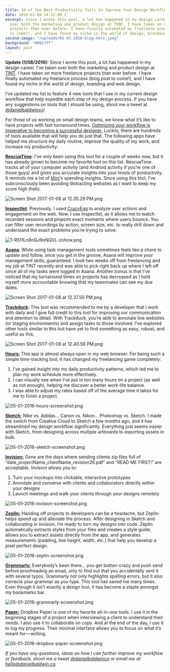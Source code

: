 ```yaml
---
title: 10 of the Best Productivity Tools to Improve Your Design Workflow
date: 2016-01-08 14:12:00 Z
excerpt: Since I wrote this post, a lot has happened in my design career. I’ve taken
  over both the marketing and product design at TINT. I have taken on more freelance
  projects than ever before. I have finally automated my freelance process (blog post
  to come!), and I have found my niche in the world of design, branding and web design.
second-image: "/uploads/05-01-2016-blog-hero.jpeg"
background: "#001fff"
layout: post
---
```


**Update (1/08/2016):**
Since I wrote this post, a lot has happened in my design career. I’ve taken over both the marketing and product design at [TINT](http://www.tintup.com). I have taken on more freelance projects than ever before. I have finally automated my freelance process (blog post to come!), and I have found my niche in the world of design, branding and web design.

I’ve updated my list to feature 4 new tools that I use in my current design workflow that help expedite each step of my design process. If you have any suggestions on tools that I should be using, shoot me a tweet at [@danielbaldwinco](https://twitter.com/danielbaldwinco)!

For those of us working on small design teams, we know what it’s like to have projects with fast turnaround times. [Optimizing your workflow is imperative to becoming a successful designer.](http://ctt.ec/0H0Qm) <i class="fa fa-twitter" aria-hidden="true"></i> Luckily, there are hundreds of tools available that will help you do just that. The following apps have helped me structure my daily routine, improve the quality of my work, and increase my productivity:

**[RescueTime](http://www.rescuetime.com)**:  I’ve only been using this tool for a couple of weeks now, but it has already grown to become my favorite tool on this list. RescueTime tracks all of your computer activity (and Android activity if you’re one of those guys) and gives you accurate insights into your levels of productivity. It reminds me a lot of [Mint](https://www.mint.com/)’s spending insights. Since using this tool, I’ve subconsciously been avoiding distracting websites as I want to keep my score high (heh).

![Screen Shot 2017-01-08 at 12.35.29 PM.png](/uploads/Screen%20Shot%202017-01-08%20at%2012.35.29%20PM.png)

**[Inspectlet](http://www.inspectlet.com)**: Previously, I used [CrazyEgg](http://crazyegg.com/) to analyze user actions and engagement on the web. Now, I use Inspectlet, as it allows me to watch recorded sessions and pinpoint exact moments where users bounce. You can filter user recordings by action, screen size, etc. to really drill down and understand the exact problems you’re trying to solve.

![1-R511Ln8nQJ9oNQVL-zohcw.png](/uploads/1-R511Ln8nQJ9oNQVL-zohcw.png)

**[Asana](http://asana.com/)**: While using task management tools sometimes feels like a chore to update and follow, once you get in the groove, Asana will improve your management skills, guaranteed. I took two weeks off from freelancing and my job at TINT recently and was able to pick right back up where I left off since all of my tasks were logged in Asana. Another bonus is that I’ve noticed that my turnaround times on projects has decreased as I hold myself more accountable knowing that my teammates can see my due dates.

![Screen Shot 2017-01-08 at 12.37.50 PM.png](/uploads/Screen%20Shot%202017-01-08%20at%2012.37.50%20PM.png)

**[Trackduck](https://trackduck.com/)**: This tool was recommended to me by a developer that I work with daily and I give full credit to this tool for improving our communication and attention to detail. With Trackduck, you’re able to annotate live websites (or staging environments) and assign tasks to those involved. I’ve explored other tools similar to this but have yet to find something as easy, robust, and useful as this.

![Screen Shot 2017-01-08 at 12.40.58 PM.png](/uploads/Screen%20Shot%202017-01-08%20at%2012.40.58%20PM.png)

**[Hours:](https://www.hourstimetracking.com/)**  This app is almost always open in my web browser. For being such a simple time-tracking tool, it has changed my freelancing game completely:

1. I’ve gained insight into my daily productivity patterns, which led me to plan my work schedule more effectively.
2. I can visually see when I’ve put in too many hours on a project (as well as not enough), helping me discover a better work-life balance.
3. I was able to adjust my rates based off of the average time it takes for me to finish a project.

![05-01-2016-hours-screenshot.png](/uploads/05-01-2016-hours-screenshot.png)

**[Sketch:](http://sketchapp.com/)**  Nike vs. Adidas… Canon vs. Nikon... Photoshop vs. Sketch. I made the switch from Creative Cloud to Sketch a few months ago, and it has streamlined my design workflow significantly. Everything just seems easier with Sketch, from designing across multiple artboards to exporting assets in bulk.

![05-01-2016-sketch-screenshot.png](/uploads/05-01-2016-sketch-screenshot.png)

**[Invision:](http://invisionapp.com/)**  Gone are the days where sending clients zip files full of “date_projectName_clientName_revision26.pdf” and “READ ME FIRST!” are acceptable. Invision allows you to:

1. Turn your mockups into clickable, interactive prototypes
2. Annotate and converse with clients and collaborators directly within your designs
3. Launch meetings and walk your clients through your designs remotely

![05-01-2016-invision-screenshot.png](/uploads/05-01-2016-invision-screenshot.png)

**[Zeplin:](http://invisionapp.com/)**  Handing off projects to developers can be a headache, but Zeplin helps speed up and alleviate the process. After designing in Sketch and collaborating in Invision, I’m ready to turn my designs into code. Zeplin automatically extracts styles from your files and creates a style guide, allows you to extract assets directly from the app, and generates measurements (padding, line height, width, etc.) that help you develop a pixel perfect design.

![05-01-2016-zeplin-screenshot.png](/uploads/05-01-2016-zeplin-screenshot.png)

**[Grammarly:](https://medium.com/@danielbaldwin_/www.grammarly.com)**  Everybody’s been there… you get button-crazy and push send before proofreading an email, only to find out that you accidentally sent it with several typos. Grammarly not only highlights spelling errors, but it also corrects your grammar as you type. This tool has saved me many times. Even though it isn’t exactly a design tool, it has become a staple amongst my bookmarks bar.

![05-01-2016-grammarly-screenshot.png](/uploads/05-01-2016-grammarly-screenshot.png)

**[Paper:](https://paper.dropbox.com/)**  Dropbox Paper is one of my favorite all-in-one tools. I use it in the beginning stages of a project when interviewing a client to understand their needs. I also use it to collaborate on copy. And at the end of the day, I use it to log my progress. Their minimal interface allows you to focus on what it’s meant for — writing.

![05-01-2016-dropbox-paper-screenshot.png](/uploads/05-01-2016-dropbox-paper-screenshot.png)

*If you have any questions, ideas on how I can further improve my workflow or feedback, shoot me a tweet [@danielbaldwinco](http://twitter.com/danielbaldwinco) or email me at [hello@danielbaldwin.co](mailto:hello@danielbaldwin.co).*